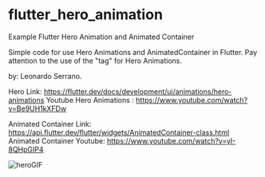 # flutter_hero_animation
 Example Flutter Hero Animation and Animated Container


 Simple code for use Hero Animations and AnimatedContainer in Flutter.
 Pay attention to the use of the "tag" for Hero Animations.

 by: Leonardo Serrano.



 Hero Link: https://flutter.dev/docs/development/ui/animations/hero-animations
 Youtube Hero Animations : https://www.youtube.com/watch?v=Be9UH1kXFDw

 Animated Container Link: https://api.flutter.dev/flutter/widgets/AnimatedContainer-class.html
 Animated Container Youtube: https://www.youtube.com/watch?v=yI-8QHpGIP4







![heroGIF](https://user-images.githubusercontent.com/62712813/124363033-c6654a80-dc30-11eb-94a9-c412b05f7368.gif)
